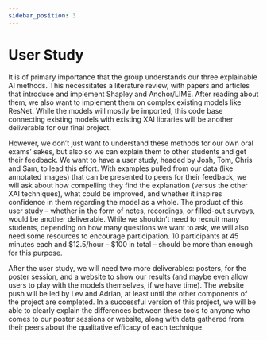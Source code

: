 ```yaml
---
sidebar_position: 3
---
```


# User Study

It is of primary importance that the group understands our three explainable AI methods. This necessitates a literature review, with papers and articles that introduce and implement Shapley and Anchor/LIME. After reading about them, we also want to implement them on complex existing models like ResNet. While the models will mostly be imported, this code base connecting existing models with existing XAI libraries will be another deliverable for our final project.

However, we don’t just want to understand these methods for our own oral exams’ sakes, but also so we can explain them to other students and get their feedback. We want to have a user study, headed by Josh, Tom, Chris and Sam, to lead this effort. With examples pulled from our data (like annotated images) that can be presented to peers for their feedback, we will ask about how compelling they find the explanation (versus the other XAI techniques), what could be improved, and whether it inspires confidence in them regarding the model as a whole. The product of this user study – whether in the form of notes, recordings, or filled-out surveys, would be another deliverable. While we shouldn’t need to recruit many students, depending on how many questions we want to ask, we will also need some resources to encourage participation. 10 participants at 45 minutes each and $12.5/hour – $100 in total – should be more than enough for this purpose.

After the user study, we will need two more deliverables: posters, for the poster session, and a website to show our results (and maybe even allow users to play with the models themselves, if we have time). The website push will be led by Lev and Adrian, at least until the other components of the project are completed. In a successful version of this project, we will be able to clearly explain the differences between these tools to anyone who comes to our poster sessions or website, along with data gathered from their peers about the qualitative efficacy of each technique.

